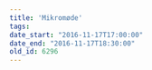 ```yaml
---
title: 'Mikromøde'
tags:
date_start: "2016-11-17T17:00:00"
date_end: "2016-11-17T18:30:00"
old_id: 6296
---
```

